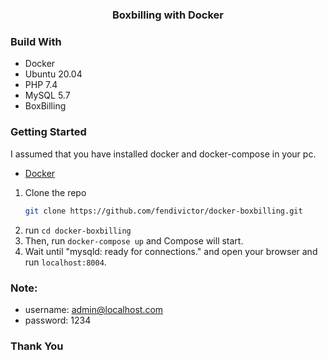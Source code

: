 # <h3 align="center">Boxbilling with Docker</h3>

### Build With

* Docker
* Ubuntu 20.04
* PHP 7.4
* MySQL 5.7
* BoxBilling 

### Getting Started

I assumed that you have installed docker and docker-compose in your pc.
* [Docker](https://www.docker.com/)

1. Clone the repo 
    ```sh
   git clone https://github.com/fendivictor/docker-boxbilling.git
   ```
2. run ```cd docker-boxbilling```
3. Then, run ```docker-compose up``` and Compose will start.
4. Wait until "mysqld: ready for connections." and open your browser and run ```localhost:8004```.

### Note:
* username: admin@localhost.com
* password: 1234

### Thank You
